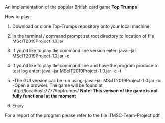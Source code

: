 An implementation of the popular British card game **Top Trumps**

How to play:

1. Download or clone Top-Trumps repository onto your local machine.

2. In the terminal / command prompt set root directory to location of file MScIT2019Project-1.0.jar

3. If you'd like to play the command line version enter: java –jar MScIT2019Project-1.0.jar -c

4. If you'd like to play the command line and have the program produce a test log enter: java –jar MScIT2019Project-1.0.jar -c -t

5. -The GUI version can be run using: java –jar MScIT2019Project-1.0.jar -o
   -Open a browser. The game will be found at http://localhost:7777/toptrumps/ **Note: This verison of the game is not fully functional at the moment** 

6. Enjoy

For a report of the program please refer to the file ITMSC-Team-Project.pdf
